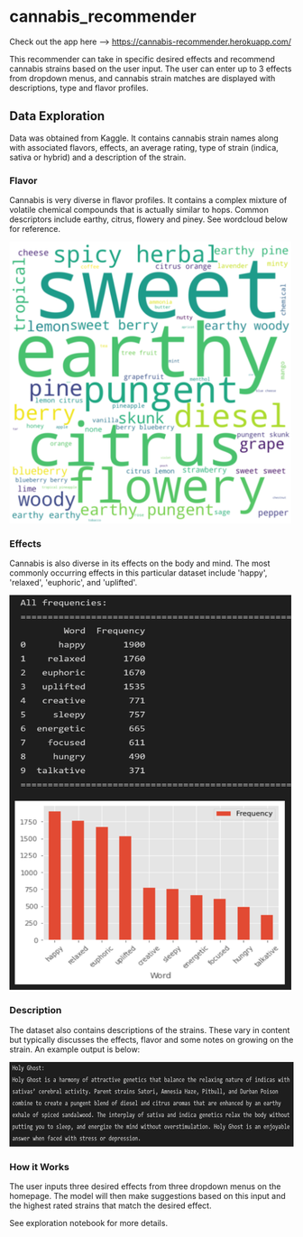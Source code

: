 # cannabis_recommender

Check out the app here --> https://cannabis-recommender.herokuapp.com/

This recommender can take in specific desired effects and recommend cannabis strains based on the user input. The user can enter up to 3 effects from dropdown menus, and cannabis strain matches are displayed with descriptions, type and flavor profiles. 

## Data Exploration
Data was obtained from Kaggle. It contains cannabis strain names along with associated flavors, effects, an average rating, type of strain (indica, sativa or hybrid) and a description of the strain. 



### Flavor
Cannabis is very diverse in flavor profiles. It contains a complex mixture of volatile chemical compounds that is actually similar to hops. Common descriptors include earthy, citrus, flowery and piney. See wordcloud below for reference.

<img src="https://github.com/kylemcq13/cannabis_recommender/blob/main/images/wordcloud.PNG" alt="Flavor WordCloud" width="500" height="500">



### Effects
Cannabis is also diverse in its effects on the body and mind. The most commonly occurring effects in this particular dataset include 'happy', 'relaxed', 'euphoric', and 'uplifted'. 

<img src="https://github.com/kylemcq13/cannabis_recommender/blob/main/images/top_effects_chart.PNG" alt="Top Effects Chart" width="500" height="700">



### Description
The dataset also contains descriptions of the strains. These vary in content but typically discusses the effects, flavor and some notes on growing on the strain. An example output is below:

<img src="https://github.com/kylemcq13/cannabis_recommender/blob/main/images/sample_description.PNG" alt="sample_description" width="800" height="150">


### How it Works
The user inputs three desired effects from three dropdown menus on the homepage. The model will then make suggestions based on this input and the highest rated strains that match the desired effect. 

See exploration notebook for more details.



